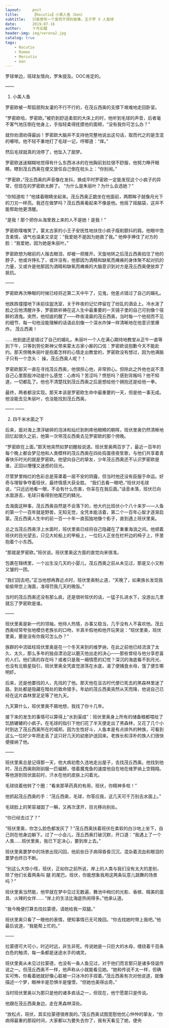 ```yaml
---
layout:     post
title:      【Rocutio】小美人鱼（Gen）
subtitle:   只是想写一个爱而不得的故事。王子罗 X 人鱼球
date:       2019-07-16
author:     十月石榴
header-img: img/verona2.jpg
catalog: true
tags:
    - Rocutio
    - Romeo
    - Mercutio
    - Gen
---
```



罗球单边，班球友情向，罗朱提及。OOC肯定的。

——



1. 小美人鱼



罗密欧被一帮狐朋狗友灌的不行不行的，在茂丘西奥的支撑下艰难地走回卧室。

“罗密欧哈，罗密欧。”被扔到舒适柔软的大床上的时，他听到毛球的声音，后者毫不客气地压倒在他身上，手指轻柔得抚摸他的面颊，“没有我你可怎么办？”

就你劝酒劝得最凶！罗密欧大脑并不支持他完整地说出这句话，取而代之的是含混的嘟哝。他不轻不重地打了毛球一记，哼唧道：“痒。”

然后毛球就真的消停了，他坠入了甜梦。

罗密欧迷迷糊糊地觉得有什么东西冰冰的在他胸前划拉很不舒服，他努力睁开眼睛，瞟到茂丘西奥在便又放任自己倒在枕头上：“你别闹。”

“罗密欧，”茂丘西奥的声音像在发抖，换成平时罗密欧一定能发现这个小疯子的异常，但现在的罗密欧太醉了。
“为什么是朱丽叶？为什么会选她？”

“你知道啦？”他揉着眼睛坐起来。茂丘西奥正跪坐在他面前，两颗眸子就像月光下的刀刃一样亮。我还在做梦吗？茂丘西奥看起来不像是他。他摇了摇脑袋，这并不能帮助他更清醒。

“是我！那个把你从海里救上来的人不是她！是我！”

罗密欧噗嗤笑了。蒙太古家的小王子安抚性地扶住小疯子瘦削颤抖的肩。他眼中饱含柔情，语气也温柔又坚定：“我爱她不是因为她救了我。”
他伸手捧住了对方的脸：“我爱她，因为她是朱丽叶。”

罗密欧想为眼前的人揩去眼泪，却被一把推开。天旋地转之后茂丘西奥掐住了他的脖子，他或许挣扎了，或许没有，他那因为酒精和缺氧而瘫痪的身体聚不起对抗的力量，又或许是他那因为酒精和缺氧而瘫痪的大脑意识到对方是茂丘西奥便放弃了抵抗。

——

罗密欧再次睁眼的时候已经将近第二天中午了，见鬼，他差点错过了自己的婚礼。

他跌跌撞撞地下床前往盥洗室，关于昨夜的记忆停留在了纷乱的酒会上。冷水泼了脸之后他清醒许多，罗密欧祈祷在这人生中最重要的一天镜子里的自己可别像个宿醉的酒鬼。突然，他彻底的醒了——昨夜凌晨的茂丘西奥，当时每一个他视而不见的细节、每一句他没能理解的话语此刻像一个深水炸弹一样清晰地在他意识里爆炸。
茂丘西奥！

......他到底还是错过了自己的婚礼。朱丽叶一个人在满心期待地教堂从正午一直等到下午，只等到劳伦斯神父带来蒙太古家小厮的口信：罗密欧说抱歉今天不能赴约。那天傍晚朱丽叶是抱着怎样的心情走出教堂的，罗密欧没有想过，因为他满脑子只有一个念头：
操，茂丘西奥人呢？！

罗密欧那天一直在寻找茂丘西奥，他很担心他，非常担心。但除此之外他也说不清自己心里那股冲动是什么感觉：心疼吗？苦涩吗？愤怒吗？感到背叛吗？他不知道，一切都乱了。他也不清楚找到茂丘西奥之后是想给他个拥抱还是给他一拳。

最终，两者都没实现。那天本该是罗密欧生命中最重要的一天，但是他一事无成。他没能去见朱丽叶，也没能找到茂丘西奥。



——
——



2. 四千米水面之下



后来，面对海上漂浮破碎的泡沫和灿烂到刺疼他眼睛的朝晖，班伏里奥仍然清晰地回忆起很久之前，他第一次带茂丘西奥去见罗密欧的那个傍晚。

“罗密欧在上面。”那天他突然如梦初醒般说道。班伏里奥两百岁了，最近一百年的每个晚上都会梦见他和人类模样的茂丘西奥在四处捣蛋夜夜笙歌，与他们共享着青春快乐时光的就是罗密欧。他望向自己的挚友，少年茂丘西奥还不认识罗密欧是谁，正回以懵懂又迷惑的目光。

尽管梦里绚烂的色彩总是笼罩着一层不安的阴霾，但当时他还没有臣服于命运。好奇与理智争夺着班伏，最终情感大获全胜。 “我们去看一眼吧，”班伏对毛球说，“只远远地看一眼，不会有什么伤害，你呆在在我后面。”话音未落，班伏已向水面游去，毛球只看得到他尾巴的鳞光。

去海面这种事，茂丘西奥自然是不会落下的，他大约比班伏小个八十来岁——人鱼的第一个一百年就是野兽，无知无觉，全凭本能活着，第二个一百年心智才逐渐启蒙。茂丘西奥人生中的前一百一十年一直孤独地像个影子，直到遇上班伏里奥。

总之当茂丘西奥浮上水面时，班伏里奥已经将自己隐藏在了重重海浪之间。他顺着班伏的目光望去，只见大轮船上的甲板上，一位妇人正坐在栏杆边的椅子上，怀里抱着个小东西。

“那就是罗密欧。”班伏说。班伏里奥这方面的直觉向来很准。

包裹在锦绣里，一个出生没几天的小婴儿，茂丘西奥之前从未见过，那是又小又粉又皱的一团。

“我们回去吧。”正当他想再靠近点时，班伏里奥制止道，“天晚了，如果族长发现我偷偷带您上海面，准得罚我几天的晚饭。”

当时的茂丘西奥还没有那么疯，还是很听班伏的话，一猛子扎进水下，没游出几里就忘了罗密欧是谁。

——

班伏里奥是新一代的领袖，他待人热情，办事又稳当，几乎没有人不喜欢他。茂丘西奥经常夸张地模仿老族长的口吻，半真半假地和他开玩笑说：“班伏里奥，班伏里奥，要是没有你我可怎么办？”

族群的中流砥柱班伏里奥是在一个冬天来到的维罗纳，在此之前他已经流浪了太久、太久，那么多年的独自漂泊足以磨灭他出走的决心——那些曾经与他分享悲喜的人们，他们真的存在吗？或者只是我一厢情愿的幻觉？深沉的海底看不到月光、也没有北极星指引，班伏里奥全凭直觉游荡在水底，渴了便捕食水母，饿了便生嚼明虾。

后来，还是他要找的人，先找的了他。那天他在亘古时代便已死去的黑森林里迷了路，到处都是隐藏在暗处的致命猎手。年幼的茂丘西奥突然从天而降，他说自己已经在这片森林里足足等了他九天。

九天算什么，班伏里奥不屑地想，我找了你十几年。

接下来的发生的事情可以算得上“水到渠成”：班伏里奥身上所有的储备粮都喂给了饥肠辘辘的小疯子。在毛球的指引下他们花了半天便走出了黑森林，又花了几个小时到达了茂丘西奥所在的城邦。因为生性好斗，人鱼本是有点排外的种族，可看到这么一位好少年把走丢了这只好几天的幼崽护送回来。老族长和淳朴的族人们很快便接纳了他。

——

班伏里奥总是记得那一天，他大病初愈久违地走出屋子，去找茂丘西奥。他找到他时，茂丘西奥刚刚驯服一匹蝠鲼，借着魔鬼鱼的速度他自在地在维罗纳上空翱翔。等他游到班伏面前时，汗水在他的皮肤上闪着光。

毛球绕着他转了个圈：“看来那草药真的有用，班伏，你精神多啦！”

他抓起茂丘西奥的手：“茂丘西奥，毛球，你答应我，这几天可千万别去水面上。”

毛球脸上的笑容凝固了一瞬，又再次漾开，目光移向别处。

“你已经去过了？”

“班伏里奥，你怎么脸色都发灰了？”茂丘西奥扶着班伏在柔软的白沙地上坐下，自己则在他身边躺下。过了一小会儿，茂丘西奥打破沉默，开口道：“我遇上了一个人类......班伏里奥，我已下定决心，要到岸上去。”

班伏里奥噩梦中的场景出现闪回，他前些日子病得昏昏沉沉，混杂着流血和眼泪的噩梦也终日不断。

“别这么大惊小怪，班伏，正如你之前所说，岸上的人类与我们没有太大的差别，除了他们长着两条叫 腿 的尾巴。班伏，你能想象我用这两条玩意儿跳舞的场景吗？”

班伏里奥当然能，他早就在梦中见过无数遍，舞池中绚烂的光影、香槟、精美的面具、火辣的女伴......
“岸上的生活比海底热闹得多。”他承认道。

“我今晚便打算去找拉蒙德，请她给我一双腿。”

班伏里奥只看了一眼他的表情，便知事情已无可挽回。“你去找她时带上我吧。”他最后说道，“我能帮上忙的。”

——

拉蒙德可大可小，时近时远，非生非死。传说她是一只巨大的水母，缠绕着千百条白色的触须，每一条都是迷途水手的魂灵。

班伏里奥从未见过拉蒙德，也没有一条人鱼见过，对于他们而言那只是诸多怪诞传说之一。但茂丘西奥不一样，他声称从小就能看见她。“她和传说不太一样，但确实可怖，你看着她就好像心脏被一只冰冷的手捏着。”茂丘西奥有次对他说道，就像描述一个梦，眼神半是恐惧半是憧憬，“但她也美得出奇。”

当时班伏里奥以为那只是他的诸多疯话之一，但现在，他宁愿那只是传说。

他跟在茂丘西奥身边，走在黑森林深处。

“放松点，班伏，其实拉蒙德很疼我的。”茂丘西奥试图宽慰他忧心忡忡的挚友，“你病得最重的那段时间，大家都以为要失去你了，我有天看见了她，便央

